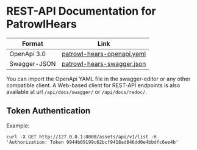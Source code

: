 # REST-API Documentation for PatrowlHears
| Format        | Link                                                         |
| ------------- |--------------------------------------------------------------|
| OpenApi 3.0   | [patrowl-hears-openapi.yaml](patrowl-hears-openapi.yaml) |
| Swagger-JSON  | [patrowl-hears-swagger.json](patrowl-hears-swagger.json) |

You can import the OpenApi YAML file in the swagger-editor or any other compatible client.
A Web-based client for REST-API endpoints is also available at url `/api/docs/swagger/` or `/api/docs/redoc/`.

## Token Authentication
Example:

`curl -X GET http://127.0.0.1:8000/assets/api/v1/list -H 'Authorization: Token 9944b09199c62bcf9418ad846dd0e4bbdfc6ee4b'`
